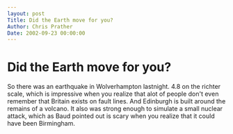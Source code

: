 ```yaml
---
layout: post
Title: Did the Earth move for you?  
Author: Chris Prather
Date: 2002-09-23 00:00:00
---
```


# Did the Earth move for you?
So there was an earthquake
in Wolverhampton lastnight. 4.8 on the richter
scale, which is impressive when you realize that
alot of people don't even remember that Britain
exists on fault lines. And Edinburgh is built
around the remains of a volcano.
It also was strong enough to simulate a small
nuclear attack, which as Baud pointed out is scary
when you realize that it could have been
Birmingham.
